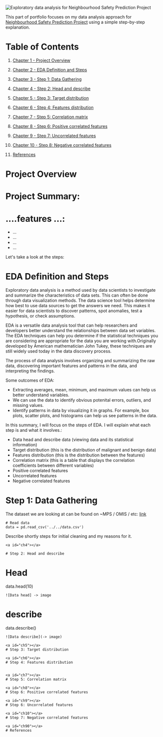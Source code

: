 ![Exploratory data analysis for Neighbourhood Safety Prediction Project](/images/London_safety/london_safety.png)

This part of portfolio focuses on my data analysis approach for [Neighbourhood Safety Prediction Project](https://github.com/mlsystemdesignproject/neighbourhood-safety-prediction#readme) using a simple step-by-step explanation.

# Table of Contents
1. [Chapter 1 - Project Overview](#ch1)
2. [Chapter 2 - EDA Definition and Steps](#ch2)
3. [Chapter 3 - Step 1: Data Gathering](#ch3)
4. [Chapter 4 - Step 2: Head and describe](#ch4)
5. [Chapter 5 - Step 3: Target distribution](#ch5)
6. [Chapter 6 - Step 4: Features distribution](#ch6)
7. [Chapter 7 - Step 5: Correlation matrix](#ch7)
8. [Chapter 8 - Step 6: Positive correlated features](#ch8)
9. [Chapter 9 - Step 7: Uncorrelated features](#ch9)
10. [Chapter 10 - Step 8: Negative correlated features](#ch10)

11. [References](#ch90)


<a id="ch1"></a>
# Project Overview

# **Project Summary:**


# ....features ...:

- ...
- ...
- ...
- ...

Let's take a look at the steps:  

<a id="ch2"></a>
# EDA Definition and Steps

Exploratory data analysis is a method used by data scientists to investigate and summarize the characteristics of data sets. This can often be done through data visualization methods. The data science tool helps determine how best to use data sources to get the answers we need. This makes it easier for data scientists to discover patterns, spot anomalies, test a hypothesis, or check assumptions.

EDA is a versatile data analysis tool that can help researchers and developers better understand the relationships between data set variables. The EDA techniques can help you determine if the statistical techniques you are considering are appropriate for the data you are working with.Originally developed by American mathematician John Tukey, these techniques are still widely used today in the data discovery process.

The process of data analysis involves organizing and summarizing the raw data, discovering important features and patterns in the data, and interpreting the findings.

Some outcomes of EDA:

- Extracting averages, mean, minimum, and maximum values can help us better understand variables.
- We can use the data to identify obvious potenital errors, outliers, and missing values.
- Identify patterns in data by visualizing it in graphs. For example, box plots, scatter plots, and histograms can help us see patterns in the data.

In this summary, I will focus on the steps of EDA. I will explain what each step is and what it involves.:

- Data head and describe data (viewing data and its statistical information)
- Target distribution (this is the distribution of malignant and benign data)
- Features distribution (this is the distribution between the features)
- Correlation matrix (this is a table that displays the correlation coefficients between different variables)
- Positive correlated features
- Uncorrelated features
- Negative correlated features 

<a id="ch3"></a>
# Step 1: Data Gathering

The dataset we are looking at can be found on ~MPS / OMIS / etc: [link](https://www.link.com/link)
```
# Read data
data = pd.read_csv('../../data.csv')
```
Describe shortly steps for initial cleaning and my reasons for it.
```
<a id="ch4"></a>

# Step 2: Head and describe

```
# Head
data.head(10)
```
![Data head] -> image

```
# describe
data.describe()
```
![Data describe](-> image)

<a id="ch5"></a>
# Step 3: Target distribution

<a id="ch6"></a>
# Step 4: Features distribution 


<a id="ch7"></a>
# Step 5: Correlation matrix

<a id="ch8"></a>
# Step 6: Positive correlated features

<a id="ch9"></a>
# Step 6: Uncorrelated features

<a id="ch10"></a>
# Step 7: Negative correlated features

<a id="ch90"></a>
# References


